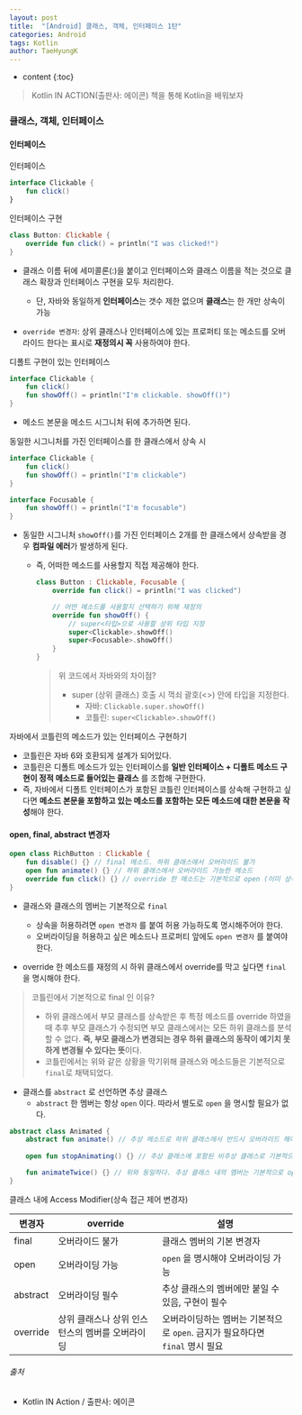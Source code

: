 ```yaml
---
layout: post
title:  "[Android] 클래스, 객체, 인터페이스 1탄"
categories: Android
tags: Kotlin
author: TaeHyungK
---
```


* content
{:toc}

> Kotlin IN ACTION(출판사: 에이콘) 책을 통해 Kotlin을 배워보자

### 클래스, 객체, 인터페이스

#### 인터페이스

인터페이스
```kotlin
interface Clickable { 
    fun click()
}
```

인터페이스 구현
```kotlin
class Button: Clickable {
    override fun click() = println("I was clicked!")
}
```

- 클래스 이름 뒤에 세미콜론(:)을 붙이고 인터페이스와 클래스 이름을 적는 것으로 클래스 확장과 인터페이스 구현을 모두 처리한다.
  - 단, 자바와 동일하게 **인터페이스**는 갯수 제한 없으며 **클래스**는 한 개만 상속이 가능

- `override 변경자`: 상위 클래스나 인터페이스에 있는 프로퍼티 또는 메소드를 오버라이드 한다는 표시로 **재정의시 꼭** 사용하여야 한다.









디폴트 구현이 있는 인터페이스
```kotlin
interface Clickable {
    fun click()
    fun showOff() = println("I'm clickable. showOff()")
}
```

- 메소드 본문을 메소드 시그니처 뒤에 추가하면 된다.

동일한 시그니처를 가진 인터페이스를 한 클래스에서 상속 시
```kotlin
interface Clickable {
    fun click()
    fun showOff() = println("I'm clickable")
}

interface Focusable {
    fun showOff() = println("I'm focusable")
}
```

- 동일한 시그니처 `showOff()`를 가진 인터페이스 2개를 한 클래스에서 상속받을 경우 **컴파일 에러**가 발생하게 된다.
  - 즉, 어떠한 메소드를 사용할지 직접 제공해야 한다.
  
    ```kotlin
    class Button : Clickable, Focusable {
        override fun click() = println("I was clicked")
    
        // 어떤 메소드를 사용할지 선택하기 위해 재정의
        override fun showOff() {
            // super<타입>으로 사용할 상위 타입 지정
            super<Clickable>.showOff()
            super<Focusable>.showOff()
        }
    }
    ```
    > 위 코드에서 자바와의 차이점?
    >   - super (상위 클래스) 호출 시 꺽쇠 괄호(<>) 안에 타입을 지정한다.
    >      - 자바: `Clickable.super.showOff()`
    >      - 코틀린: `super<Clickable>.showOff()`

자바에서 코틀린의 메소드가 있는 인터페이스 구현하기
  - 코틀린은 자바 6와 호환되게 설계가 되어있다.
  - 코틀린은 디폴트 메소드가 있는 인터페이스를 **일반 인터페이스 + 디폴트 메소드 구현이 정적 메소드로 들어있는 클래스** 를 조합해 구현한다.
  - 즉, 자바에서 디폴트 인터페이스가 포함된 코틀린 인터페이스를 상속해 구현하고 싶다면 **메소드 본문을 포함하고 있는 메소드를 포함하는 모든 메소드에 대한 본문을 작성**해야 한다.


#### open, final, abstract 변경자

```kotlin
open class RichButton : Clickable {
    fun disable() {} // final 메소드. 하위 클래스에서 오버라이드 불가
    open fun animate() {} // 하위 클래스에서 오버라이드 가능한 메소드
    override fun click() {} // override 한 메소드는 기본적으로 open (이미 상속을 받았기 때문에 open!)
}
```

- 클래스와 클래스의 멤버는 기본적으로 `final`
  - 상속을 허용하려면 `open 변경자` 를 붙여 허용 가능하도록 명시해주어야 한다.
  - 오버라이딩을 허용하고 싶은 메소드나 프로퍼티 앞에도 `open 변경자` 를 붙여야 한다.
  
- override 한 메소드를 재정의 시 하위 클래스에서 override를 막고 싶다면 `final`을 명시해야 한다. 
  
> 코틀린에서 기본적으로 final 인 이유?
>   - 하위 클래스에서 부모 클래스를 상속받은 후 특정 메소드를 override 하였을 때 추후 부모 클래스가 수정되면 부모 클래스에서는 모든 하위 클래스를 분석할 수 없다. **즉, 부모 클래스가 변경되는 경우 하위 클래스의 동작이 예기치 못하게 변경될 수 있다는 뜻**이다.
>   - 코틀린에서는 위와 같은 상황을 막기위해 클래스와 메소드들은 기본적으로 `final`로 채택되었다.

- 클래스를 `abstract` 로 선언하면 추상 클래스
  - `abstract` 한 멤버는 항상 `open` 이다. 따라서 별도로 `open` 을 명시할 필요가 없다.
```kotlin
abstract class Animated {
    abstract fun animate() // 추상 메소드로 하위 클래스에서 반드시 오버라이드 해야 한다.
    
    open fun stopAnimating() {} // 추상 클래스에 포함된 비추상 클래스로 기본적으로 final 이지만 open 키워드를 통해 오버라이드를 허용할 수 있다.

    fun animateTwice() {} // 위와 동일하다. 추상 클래스 내의 멤버는 기본적으로 open 이다!
}
```

클래스 내에 Access Modifier(상속 접근 제어 변경자)

|변경자|override|설명
|-----|---------|-------------|
|final|오버라이드 불가|클래스 멤버의 기본 변경자|
|open|오버라이딩 가능|`open` 을 명시해야 오버라이딩 가능|
|abstract|오버라이딩 필수|추상 클래스의 멤버에만 붙일 수 있음, 구현이 필수|
|override|상위 클래스나 상위 인스턴스의 멤버를 오버라이딩|오버라이딩하는 멤버는 기본적으로 `open`. 금지가 필요하다면 `final` 명시 필요|


###### 출처

- Kotlin IN Action / 출판사: 에이콘
  